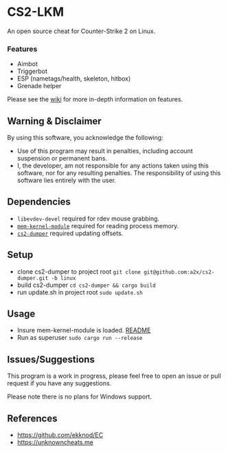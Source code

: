 # CS2-LKM

An open source cheat for Counter-Strike 2 on Linux.

### Features

- Aimbot
- Triggerbot
- ESP (nametags/health, skeleton, hitbox)
- Grenade helper

Please see the [wiki](https://github.com/somsocodo/cs2-lkm/wiki) for more in-depth information on features.

## Warning & Disclaimer

By using this software, you acknowledge the following:

- Use of this program may result in penalties, including account suspension or permanent bans.
- I, the developer, am not responsible for any actions taken using this software, nor for any resulting penalties. The responsibility of using this software lies entirely with the user.

## Dependencies

- ```libevdev-devel``` required for rdev mouse grabbing.
- [```mem-kernel-module```](https://github.com/somsocodo/mem-kernel-module) required for reading process memory.
- [```cs2-dumper```](https://github.com/a2x/cs2-dumper) required updating offsets.

## Setup

- clone cs2-dumper to project root ```git clone git@github.com:a2x/cs2-dumper.git -b linux```
- build cs2-dumper ```cd cs2-dumper && cargo build```
- run update.sh in project root ``sudo update.sh``

## Usage

- Insure mem-kernel-module is loaded. [README](https://github.com/somsocodo/mem-kernel-module/blob/master/README.md)
- Run as superuser ```sudo cargo run --release```

## Issues/Suggestions

This program is a work in progress, please feel free to open an issue or pull request if you have any suggestions.

Please note there is no plans for Windows support.

## References

- https://github.com/ekknod/EC
- https://unknowncheats.me